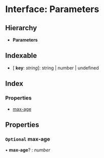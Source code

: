 
# Interface: Parameters

## Hierarchy

* **Parameters**

## Indexable

* \[ **key**: *string*\]: string | number | undefined

## Index

### Properties

* [max-age](_wreck_16_0_1_index_d_.client.parsecachecontrol.parameters.md#optional-max-age)

## Properties

### `Optional` max-age

• **max-age**? : *number*
